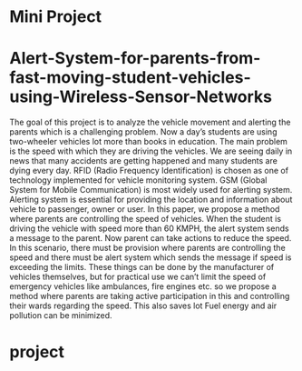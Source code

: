 # Mini Project 
# Alert-System-for-parents-from-fast-moving-student-vehicles-using-Wireless-Sensor-Networks
The goal of this project is to analyze the vehicle movement and alerting the parents which is a challenging problem. Now a day’s students are using two-wheeler vehicles lot more than books in education. The main problem is the speed with which they are driving the vehicles. We are seeing daily in news that many accidents are getting happened and many students are dying every day. RFID (Radio Frequency Identification) is chosen as one of technology implemented for vehicle monitoring system. GSM (Global System for Mobile Communication) is most widely used for alerting system. Alerting system is essential for providing the location and information about vehicle to passenger, owner or user.
In this paper, we propose a method where parents are controlling the speed of vehicles. When the student is driving the vehicle with speed more than 60 KMPH, the alert system sends a message to the parent. Now parent can take actions to reduce the speed. In this scenario, there must be provision where parents are controlling the speed and there must be alert system which sends the message if speed is exceeding the limits. These things can be done by the manufacturer of vehicles themselves, but for practical use we can’t limit the speed of emergency vehicles like ambulances, fire engines etc. so we propose a method where parents are taking active participation in this and controlling their wards regarding the speed. This also saves lot Fuel energy and air pollution can be minimized.

# project
